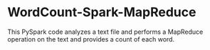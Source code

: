 # WordCount-Spark-MapReduce
This PySpark code analyzes a text file and performs a MapReduce operation on the text and provides a count of each word.
